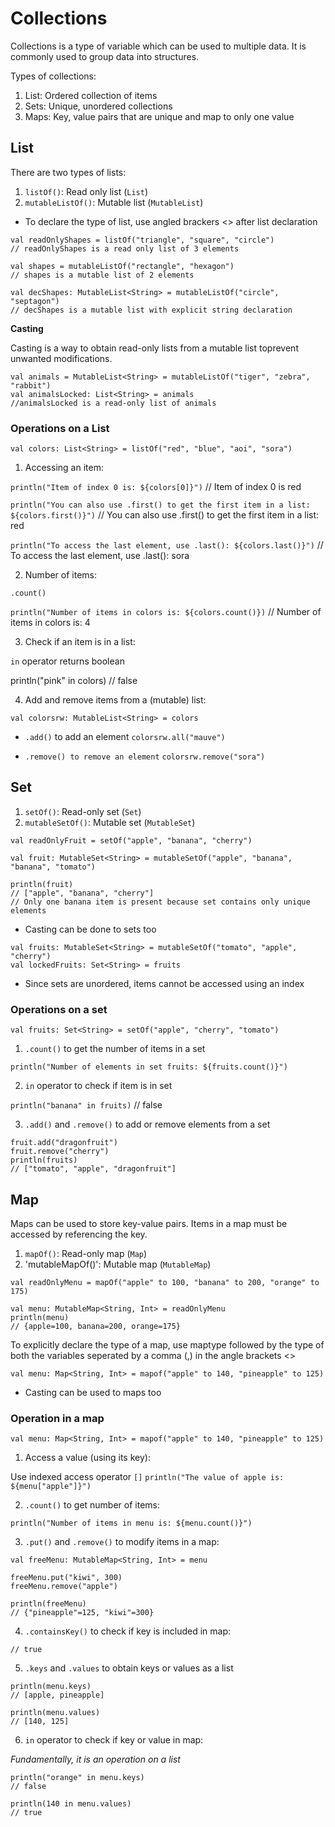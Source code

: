 # Collections

Collections is a type of variable which can be used to multiple data. It is commonly used to group data into structures.

Types of collections:

1. List: Ordered collection of items
2. Sets: Unique, unordered collections
3. Maps: Key, value pairs that are unique and map to only one value


## List

There are two types of lists:
1. `listOf()`: Read only list (`List`)
2. `mutableListOf()`: Mutable list (`MutableList`)

* To declare the type of list, use angled brackers <> after list declaration

```
val readOnlyShapes = listOf("triangle", "square", "circle")
// readOnlyShapes is a read only list of 3 elements

val shapes = mutableListOf("rectangle", "hexagon")
// shapes is a mutable list of 2 elements

val decShapes: MutableList<String> = mutableListOf("circle", "septagon")
// decShapes is a mutable list with explicit string declaration
```

__Casting__

Casting is a way to obtain read-only lists from a mutable list toprevent unwanted modifications.

```
val animals = MutableList<String> = mutableListOf("tiger", "zebra", "rabbit")
val animalsLocked: List<String> = animals
//animalsLocked is a read-only list of animals
```

### Operations on a List

`val colors: List<String> = listOf("red", "blue", "aoi", "sora")`

1. Accessing an item:

`println("Item of index 0 is: ${colors[0]}")`
// Item of index 0 is red

`println("You can also use .first() to get the first item in a list: ${colors.first()}")`
// You can also use .first() to get the first item in a list: red

`println("To access the last element, use .last(): ${colors.last()}")`
// To access the last element, use .last(): sora

2. Number of items:

`.count()`

`println("Number of items in colors is: ${colors.count()})`
// Number of items in colors is: 4

3. Check if an item is in a list:

`in` operator
returns boolean

println("pink" in colors)
// false

4. Add and remove items from a (mutable) list:

`val colorsrw: MutableList<String> = colors`

* `.add()` to add an element
`colorsrw.all("mauve")`

* `.remove() to remove an element`
`colorsrw.remove("sora")`


## Set

1. `setOf()`: Read-only set (`Set`)
2. `mutableSetOf()`: Mutable set (`MutableSet`)

```
val readOnlyFruit = setOf("apple", "banana", "cherry")

val fruit: MutableSet<String> = mutableSetOf("apple", "banana", "banana", "tomato")

println(fruit)
// ["apple", "banana", "cherry"]
// Only one banana item is present because set contains only unique elements
```

* Casting can be done to sets too

```
val fruits: MutableSet<String> = mutableSetOf("tomato", "apple", "cherry")
val lockedFruits: Set<String> = fruits
```

* Since sets are unordered, items cannot be accessed using an index

### Operations on a set

`val fruits: Set<String> = setOf("apple", "cherry", "tomato")`

1. `.count()` to get the number of items in a set

`println("Number of elements in set fruits: ${fruits.count()}")`

2. `in` operator to check if item is in set

`println("banana" in fruits)`
// false

3. `.add()` and `.remove()` to add or remove elements from a set

```
fruit.add("dragonfruit")
fruit.remove("cherry")
println(fruits)
// ["tomato", "apple", "dragonfruit"]
```


## Map

Maps can be used to store key-value pairs.
Items in a map must be accessed by referencing the key.

1. `mapOf()`: Read-only map (`Map`)
2. 'mutableMapOf()': Mutable map (`MutableMap`)

```
val readOnlyMenu = mapOf("apple" to 100, "banana" to 200, "orange" to 175)

val menu: MutableMap<String, Int> = readOnlyMenu
println(menu)
// {apple=100, banana=200, orange=175}
```

To explicitly declare the type of a map, use maptype followed by the type of both the variables seperated by a comma (,) in the angle brackets <>

`val menu: Map<String, Int> = mapof("apple" to 140, "pineapple" to 125)`

* Casting can be used to maps too

### Operation in a map

`val menu: Map<String, Int> = mapof("apple" to 140, "pineapple" to 125)`

1. Access a value (using its key):

Use indexed access operator `[]`
`println("The value of apple is: ${menu["apple"]}")`

2. `.count()` to get number of items:

`println("Number of items in menu is: ${menu.count()}")`

3. `.put()` and `.remove()` to modify items in a map:

```
val freeMenu: MutableMap<String, Int> = menu

freeMenu.put("kiwi", 300)
freeMenu.remove("apple")

println(freeMenu)
// {"pineapple"=125, "kiwi"=300}
```

4. `.containsKey()` to check if key is included in map:

```println(menu.containsKey("pineapple"))
// true
```

5. `.keys` and `.values` to obtain keys or values as a list

```
println(menu.keys)
// [apple, pineapple]

println(menu.values)
// [140, 125]
```

6. `in` operator to check if key or value in map:

_Fundamentally, it is an operation on a list_

```
println("orange" in menu.keys)
// false

println(140 in menu.values)
// true
```

